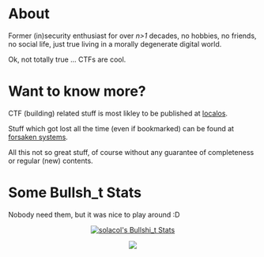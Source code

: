 # About
Former (in)security enthusiast for over *n>1* decades, no hobbies, no friends, no social life, just true living in a morally degenerate digital world.

Ok, not totally true ... CTFs are cool.

# Want to know more?
CTF (building) related stuff is most likley to be published at [localos](localos.io).

Stuff which got lost all the time (even if bookmarked) can be found at [forsaken systems](forksaken.systems).

All this not so great stuff, of course without any guarantee of completeness or regular (new) contents.

# Some Bullsh_t Stats
Nobody need them, but it was nice to play around :D

<p align="center">
<a href="https://github.com/solacol/solacol">
    <img align="center" src="https://github-readme-stats.vercel.app/api?username=solacol&show_icons=true&theme=dark&include_all_commits=true&hide=[]&count_private=true&hide_rank=false&line_height=32&custom_title=Bullsh_t%20Stats" alt="solacol's Bullshi_t Stats" />
</a>
</p>

<p align="center">
<a href="https://github.com/solacol/solacol">
    <img align="center" src="https://github-readme-stats.vercel.app/api/top-langs/?username=solacol&show_icons=true&theme=dark&langs_count=5&layout=default&hide_border=false" />
</a>
</p>


